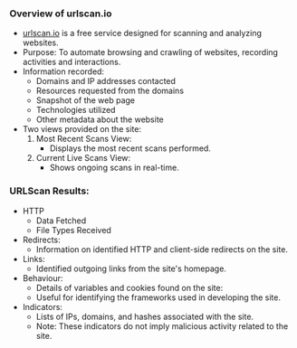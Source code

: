### Overview of urlscan.io

- [urlscan.io](https://urlscan.io/) is a free service designed for scanning and analyzing websites.
- Purpose: To automate browsing and crawling of websites, recording activities and interactions.
- Information recorded:
   - Domains and IP addresses contacted
   - Resources requested from the domains
   - Snapshot of the web page
   - Technologies utilized
   - Other metadata about the website
- Two views provided on the site:
   1. Most Recent Scans View:
      - Displays the most recent scans performed.
   2. Current Live Scans View:
      - Shows ongoing scans in real-time.

### URLScan Results:

- HTTP
	- Data Fetched
	- File Types Received
- Redirects:
	- Information on identified HTTP and client-side redirects on the site.
- Links:
	- Identified outgoing links from the site's homepage.
- Behaviour:
	- Details of variables and cookies found on the site:
  - Useful for identifying the frameworks used in developing the site.
- Indicators:
	- Lists of IPs, domains, and hashes associated with the site.
	- Note: These indicators do not imply malicious activity related to the site.

